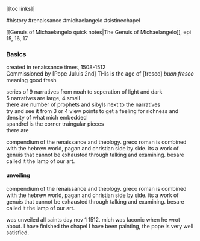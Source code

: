 [[toc links]] 

#history #renaissance #michaelangelo #sistinechapel 

[[Genuis of Michaelangelo quick notes|The Genuis of Michaelangelo]], epi 15, 16, 17

### Basics

created in renaissance times, 1508-1512  
Commissioned by [Pope Juluis 2nd]
THis is the age of [fresco]
*buon fresco* meaning good fresh  

series of 9 narratives from noah to seperation of light and dark  
5 narratives are large, 4 small  
there are number of prophets and sibyls next to the narratives  
try and see it from 3 or 4 view points to get a feeling for richness and density of what mich embedded  
spandrel is the corner traingular pieces  
there are  

compendium of the renaissance and theology. greco roman is combined with the hebrew world, pagan and christian side by side. its a work of genuis that cannot be exhausted through talking and examining. besare called it the lamp of our art.

#### unveiling
compendium of the renaissance and theology. greco roman is combined with the hebrew world, pagan and christian side by side. its a work of genuis that cannot be exhausted through talking and examining. besare called it the lamp of our art.

was unveiled all saints day nov 1 1512. mich was laconic when he wrot about. I have finished the chapel I have been painting, the pope is very well satisfied.